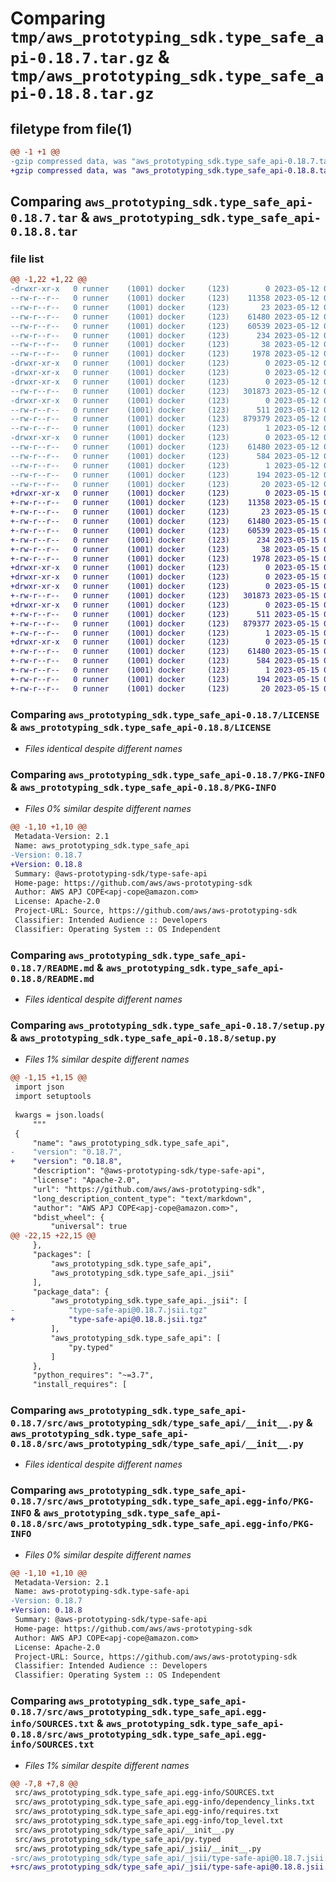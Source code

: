 # Comparing `tmp/aws_prototyping_sdk.type_safe_api-0.18.7.tar.gz` & `tmp/aws_prototyping_sdk.type_safe_api-0.18.8.tar.gz`

## filetype from file(1)

```diff
@@ -1 +1 @@
-gzip compressed data, was "aws_prototyping_sdk.type_safe_api-0.18.7.tar", last modified: Fri May 12 02:28:58 2023, max compression
+gzip compressed data, was "aws_prototyping_sdk.type_safe_api-0.18.8.tar", last modified: Mon May 15 00:53:40 2023, max compression
```

## Comparing `aws_prototyping_sdk.type_safe_api-0.18.7.tar` & `aws_prototyping_sdk.type_safe_api-0.18.8.tar`

### file list

```diff
@@ -1,22 +1,22 @@
-drwxr-xr-x   0 runner    (1001) docker     (123)        0 2023-05-12 02:28:58.886724 aws_prototyping_sdk.type_safe_api-0.18.7/
--rw-r--r--   0 runner    (1001) docker     (123)    11358 2023-05-12 02:28:43.000000 aws_prototyping_sdk.type_safe_api-0.18.7/LICENSE
--rw-r--r--   0 runner    (1001) docker     (123)       23 2023-05-12 02:28:43.000000 aws_prototyping_sdk.type_safe_api-0.18.7/MANIFEST.in
--rw-r--r--   0 runner    (1001) docker     (123)    61480 2023-05-12 02:28:58.886724 aws_prototyping_sdk.type_safe_api-0.18.7/PKG-INFO
--rw-r--r--   0 runner    (1001) docker     (123)    60539 2023-05-12 02:28:43.000000 aws_prototyping_sdk.type_safe_api-0.18.7/README.md
--rw-r--r--   0 runner    (1001) docker     (123)      234 2023-05-12 02:28:43.000000 aws_prototyping_sdk.type_safe_api-0.18.7/pyproject.toml
--rw-r--r--   0 runner    (1001) docker     (123)       38 2023-05-12 02:28:58.886724 aws_prototyping_sdk.type_safe_api-0.18.7/setup.cfg
--rw-r--r--   0 runner    (1001) docker     (123)     1978 2023-05-12 02:28:43.000000 aws_prototyping_sdk.type_safe_api-0.18.7/setup.py
-drwxr-xr-x   0 runner    (1001) docker     (123)        0 2023-05-12 02:28:58.882724 aws_prototyping_sdk.type_safe_api-0.18.7/src/
-drwxr-xr-x   0 runner    (1001) docker     (123)        0 2023-05-12 02:28:58.882724 aws_prototyping_sdk.type_safe_api-0.18.7/src/aws_prototyping_sdk/
-drwxr-xr-x   0 runner    (1001) docker     (123)        0 2023-05-12 02:28:58.882724 aws_prototyping_sdk.type_safe_api-0.18.7/src/aws_prototyping_sdk/type_safe_api/
--rw-r--r--   0 runner    (1001) docker     (123)   301873 2023-05-12 02:28:43.000000 aws_prototyping_sdk.type_safe_api-0.18.7/src/aws_prototyping_sdk/type_safe_api/__init__.py
-drwxr-xr-x   0 runner    (1001) docker     (123)        0 2023-05-12 02:28:58.886724 aws_prototyping_sdk.type_safe_api-0.18.7/src/aws_prototyping_sdk/type_safe_api/_jsii/
--rw-r--r--   0 runner    (1001) docker     (123)      511 2023-05-12 02:28:43.000000 aws_prototyping_sdk.type_safe_api-0.18.7/src/aws_prototyping_sdk/type_safe_api/_jsii/__init__.py
--rw-r--r--   0 runner    (1001) docker     (123)   879379 2023-05-12 02:28:43.000000 aws_prototyping_sdk.type_safe_api-0.18.7/src/aws_prototyping_sdk/type_safe_api/_jsii/type-safe-api@0.18.7.jsii.tgz
--rw-r--r--   0 runner    (1001) docker     (123)        1 2023-05-12 02:28:43.000000 aws_prototyping_sdk.type_safe_api-0.18.7/src/aws_prototyping_sdk/type_safe_api/py.typed
-drwxr-xr-x   0 runner    (1001) docker     (123)        0 2023-05-12 02:28:58.882724 aws_prototyping_sdk.type_safe_api-0.18.7/src/aws_prototyping_sdk.type_safe_api.egg-info/
--rw-r--r--   0 runner    (1001) docker     (123)    61480 2023-05-12 02:28:58.000000 aws_prototyping_sdk.type_safe_api-0.18.7/src/aws_prototyping_sdk.type_safe_api.egg-info/PKG-INFO
--rw-r--r--   0 runner    (1001) docker     (123)      584 2023-05-12 02:28:58.000000 aws_prototyping_sdk.type_safe_api-0.18.7/src/aws_prototyping_sdk.type_safe_api.egg-info/SOURCES.txt
--rw-r--r--   0 runner    (1001) docker     (123)        1 2023-05-12 02:28:58.000000 aws_prototyping_sdk.type_safe_api-0.18.7/src/aws_prototyping_sdk.type_safe_api.egg-info/dependency_links.txt
--rw-r--r--   0 runner    (1001) docker     (123)      194 2023-05-12 02:28:58.000000 aws_prototyping_sdk.type_safe_api-0.18.7/src/aws_prototyping_sdk.type_safe_api.egg-info/requires.txt
--rw-r--r--   0 runner    (1001) docker     (123)       20 2023-05-12 02:28:58.000000 aws_prototyping_sdk.type_safe_api-0.18.7/src/aws_prototyping_sdk.type_safe_api.egg-info/top_level.txt
+drwxr-xr-x   0 runner    (1001) docker     (123)        0 2023-05-15 00:53:40.743654 aws_prototyping_sdk.type_safe_api-0.18.8/
+-rw-r--r--   0 runner    (1001) docker     (123)    11358 2023-05-15 00:53:24.000000 aws_prototyping_sdk.type_safe_api-0.18.8/LICENSE
+-rw-r--r--   0 runner    (1001) docker     (123)       23 2023-05-15 00:53:24.000000 aws_prototyping_sdk.type_safe_api-0.18.8/MANIFEST.in
+-rw-r--r--   0 runner    (1001) docker     (123)    61480 2023-05-15 00:53:40.743654 aws_prototyping_sdk.type_safe_api-0.18.8/PKG-INFO
+-rw-r--r--   0 runner    (1001) docker     (123)    60539 2023-05-15 00:53:24.000000 aws_prototyping_sdk.type_safe_api-0.18.8/README.md
+-rw-r--r--   0 runner    (1001) docker     (123)      234 2023-05-15 00:53:24.000000 aws_prototyping_sdk.type_safe_api-0.18.8/pyproject.toml
+-rw-r--r--   0 runner    (1001) docker     (123)       38 2023-05-15 00:53:40.743654 aws_prototyping_sdk.type_safe_api-0.18.8/setup.cfg
+-rw-r--r--   0 runner    (1001) docker     (123)     1978 2023-05-15 00:53:24.000000 aws_prototyping_sdk.type_safe_api-0.18.8/setup.py
+drwxr-xr-x   0 runner    (1001) docker     (123)        0 2023-05-15 00:53:40.727654 aws_prototyping_sdk.type_safe_api-0.18.8/src/
+drwxr-xr-x   0 runner    (1001) docker     (123)        0 2023-05-15 00:53:40.727654 aws_prototyping_sdk.type_safe_api-0.18.8/src/aws_prototyping_sdk/
+drwxr-xr-x   0 runner    (1001) docker     (123)        0 2023-05-15 00:53:40.739654 aws_prototyping_sdk.type_safe_api-0.18.8/src/aws_prototyping_sdk/type_safe_api/
+-rw-r--r--   0 runner    (1001) docker     (123)   301873 2023-05-15 00:53:24.000000 aws_prototyping_sdk.type_safe_api-0.18.8/src/aws_prototyping_sdk/type_safe_api/__init__.py
+drwxr-xr-x   0 runner    (1001) docker     (123)        0 2023-05-15 00:53:40.739654 aws_prototyping_sdk.type_safe_api-0.18.8/src/aws_prototyping_sdk/type_safe_api/_jsii/
+-rw-r--r--   0 runner    (1001) docker     (123)      511 2023-05-15 00:53:24.000000 aws_prototyping_sdk.type_safe_api-0.18.8/src/aws_prototyping_sdk/type_safe_api/_jsii/__init__.py
+-rw-r--r--   0 runner    (1001) docker     (123)   879377 2023-05-15 00:53:24.000000 aws_prototyping_sdk.type_safe_api-0.18.8/src/aws_prototyping_sdk/type_safe_api/_jsii/type-safe-api@0.18.8.jsii.tgz
+-rw-r--r--   0 runner    (1001) docker     (123)        1 2023-05-15 00:53:24.000000 aws_prototyping_sdk.type_safe_api-0.18.8/src/aws_prototyping_sdk/type_safe_api/py.typed
+drwxr-xr-x   0 runner    (1001) docker     (123)        0 2023-05-15 00:53:40.731654 aws_prototyping_sdk.type_safe_api-0.18.8/src/aws_prototyping_sdk.type_safe_api.egg-info/
+-rw-r--r--   0 runner    (1001) docker     (123)    61480 2023-05-15 00:53:40.000000 aws_prototyping_sdk.type_safe_api-0.18.8/src/aws_prototyping_sdk.type_safe_api.egg-info/PKG-INFO
+-rw-r--r--   0 runner    (1001) docker     (123)      584 2023-05-15 00:53:40.000000 aws_prototyping_sdk.type_safe_api-0.18.8/src/aws_prototyping_sdk.type_safe_api.egg-info/SOURCES.txt
+-rw-r--r--   0 runner    (1001) docker     (123)        1 2023-05-15 00:53:40.000000 aws_prototyping_sdk.type_safe_api-0.18.8/src/aws_prototyping_sdk.type_safe_api.egg-info/dependency_links.txt
+-rw-r--r--   0 runner    (1001) docker     (123)      194 2023-05-15 00:53:40.000000 aws_prototyping_sdk.type_safe_api-0.18.8/src/aws_prototyping_sdk.type_safe_api.egg-info/requires.txt
+-rw-r--r--   0 runner    (1001) docker     (123)       20 2023-05-15 00:53:40.000000 aws_prototyping_sdk.type_safe_api-0.18.8/src/aws_prototyping_sdk.type_safe_api.egg-info/top_level.txt
```

### Comparing `aws_prototyping_sdk.type_safe_api-0.18.7/LICENSE` & `aws_prototyping_sdk.type_safe_api-0.18.8/LICENSE`

 * *Files identical despite different names*

### Comparing `aws_prototyping_sdk.type_safe_api-0.18.7/PKG-INFO` & `aws_prototyping_sdk.type_safe_api-0.18.8/PKG-INFO`

 * *Files 0% similar despite different names*

```diff
@@ -1,10 +1,10 @@
 Metadata-Version: 2.1
 Name: aws_prototyping_sdk.type_safe_api
-Version: 0.18.7
+Version: 0.18.8
 Summary: @aws-prototyping-sdk/type-safe-api
 Home-page: https://github.com/aws/aws-prototyping-sdk
 Author: AWS APJ COPE<apj-cope@amazon.com>
 License: Apache-2.0
 Project-URL: Source, https://github.com/aws/aws-prototyping-sdk
 Classifier: Intended Audience :: Developers
 Classifier: Operating System :: OS Independent
```

### Comparing `aws_prototyping_sdk.type_safe_api-0.18.7/README.md` & `aws_prototyping_sdk.type_safe_api-0.18.8/README.md`

 * *Files identical despite different names*

### Comparing `aws_prototyping_sdk.type_safe_api-0.18.7/setup.py` & `aws_prototyping_sdk.type_safe_api-0.18.8/setup.py`

 * *Files 1% similar despite different names*

```diff
@@ -1,15 +1,15 @@
 import json
 import setuptools
 
 kwargs = json.loads(
     """
 {
     "name": "aws_prototyping_sdk.type_safe_api",
-    "version": "0.18.7",
+    "version": "0.18.8",
     "description": "@aws-prototyping-sdk/type-safe-api",
     "license": "Apache-2.0",
     "url": "https://github.com/aws/aws-prototyping-sdk",
     "long_description_content_type": "text/markdown",
     "author": "AWS APJ COPE<apj-cope@amazon.com>",
     "bdist_wheel": {
         "universal": true
@@ -22,15 +22,15 @@
     },
     "packages": [
         "aws_prototyping_sdk.type_safe_api",
         "aws_prototyping_sdk.type_safe_api._jsii"
     ],
     "package_data": {
         "aws_prototyping_sdk.type_safe_api._jsii": [
-            "type-safe-api@0.18.7.jsii.tgz"
+            "type-safe-api@0.18.8.jsii.tgz"
         ],
         "aws_prototyping_sdk.type_safe_api": [
             "py.typed"
         ]
     },
     "python_requires": "~=3.7",
     "install_requires": [
```

### Comparing `aws_prototyping_sdk.type_safe_api-0.18.7/src/aws_prototyping_sdk/type_safe_api/__init__.py` & `aws_prototyping_sdk.type_safe_api-0.18.8/src/aws_prototyping_sdk/type_safe_api/__init__.py`

 * *Files identical despite different names*

### Comparing `aws_prototyping_sdk.type_safe_api-0.18.7/src/aws_prototyping_sdk.type_safe_api.egg-info/PKG-INFO` & `aws_prototyping_sdk.type_safe_api-0.18.8/src/aws_prototyping_sdk.type_safe_api.egg-info/PKG-INFO`

 * *Files 0% similar despite different names*

```diff
@@ -1,10 +1,10 @@
 Metadata-Version: 2.1
 Name: aws-prototyping-sdk.type-safe-api
-Version: 0.18.7
+Version: 0.18.8
 Summary: @aws-prototyping-sdk/type-safe-api
 Home-page: https://github.com/aws/aws-prototyping-sdk
 Author: AWS APJ COPE<apj-cope@amazon.com>
 License: Apache-2.0
 Project-URL: Source, https://github.com/aws/aws-prototyping-sdk
 Classifier: Intended Audience :: Developers
 Classifier: Operating System :: OS Independent
```

### Comparing `aws_prototyping_sdk.type_safe_api-0.18.7/src/aws_prototyping_sdk.type_safe_api.egg-info/SOURCES.txt` & `aws_prototyping_sdk.type_safe_api-0.18.8/src/aws_prototyping_sdk.type_safe_api.egg-info/SOURCES.txt`

 * *Files 1% similar despite different names*

```diff
@@ -7,8 +7,8 @@
 src/aws_prototyping_sdk.type_safe_api.egg-info/SOURCES.txt
 src/aws_prototyping_sdk.type_safe_api.egg-info/dependency_links.txt
 src/aws_prototyping_sdk.type_safe_api.egg-info/requires.txt
 src/aws_prototyping_sdk.type_safe_api.egg-info/top_level.txt
 src/aws_prototyping_sdk/type_safe_api/__init__.py
 src/aws_prototyping_sdk/type_safe_api/py.typed
 src/aws_prototyping_sdk/type_safe_api/_jsii/__init__.py
-src/aws_prototyping_sdk/type_safe_api/_jsii/type-safe-api@0.18.7.jsii.tgz
+src/aws_prototyping_sdk/type_safe_api/_jsii/type-safe-api@0.18.8.jsii.tgz
```

